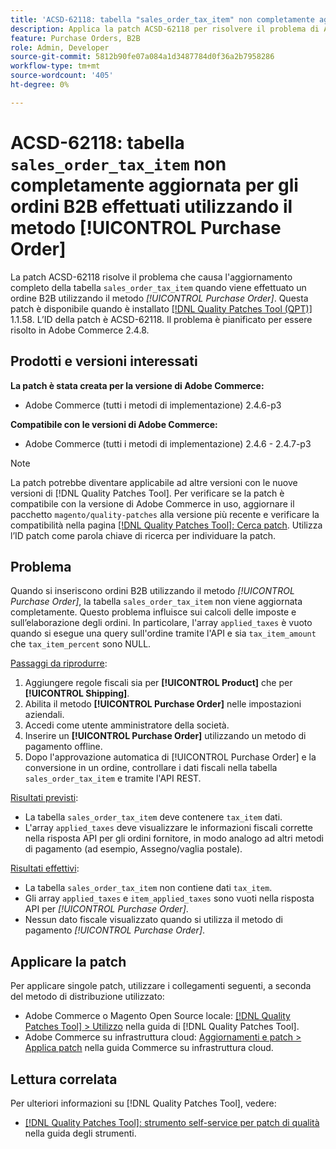 ```yaml
---
title: 'ACSD-62118: tabella "sales_order_tax_item" non completamente aggiornata per gli ordini B2B effettuati utilizzando il metodo [!UICONTROL Purchase Order]'
description: Applica la patch ACSD-62118 per risolvere il problema di Adobe Commerce in cui la tabella "sales_order_tax_item" non viene completamente aggiornata quando si inseriscono ordini B2B utilizzando il metodo [!UICONTROL Purchase Order].
feature: Purchase Orders, B2B
role: Admin, Developer
source-git-commit: 5812b90fe07a084a1d3487784d0f36a2b7958286
workflow-type: tm+mt
source-wordcount: '405'
ht-degree: 0%

---
```



# ACSD-62118: tabella `sales_order_tax_item` non completamente aggiornata per gli ordini B2B effettuati utilizzando il metodo [!UICONTROL Purchase Order]

La patch ACSD-62118 risolve il problema che causa l&#39;aggiornamento completo della tabella `sales_order_tax_item` quando viene effettuato un ordine B2B utilizzando il metodo *[!UICONTROL Purchase Order]*. Questa patch è disponibile quando è installato [[!DNL Quality Patches Tool (QPT)]](/help/tools/quality-patches-tool/quality-patches-tool-to-self-serve-quality-patches.md) 1.1.58. L’ID della patch è ACSD-62118. Il problema è pianificato per essere risolto in Adobe Commerce 2.4.8.

## Prodotti e versioni interessati

**La patch è stata creata per la versione di Adobe Commerce:**

* Adobe Commerce (tutti i metodi di implementazione) 2.4.6-p3

**Compatibile con le versioni di Adobe Commerce:**

* Adobe Commerce (tutti i metodi di implementazione) 2.4.6 - 2.4.7-p3

>[!NOTE]
>
>La patch potrebbe diventare applicabile ad altre versioni con le nuove versioni di [!DNL Quality Patches Tool]. Per verificare se la patch è compatibile con la versione di Adobe Commerce in uso, aggiornare il pacchetto `magento/quality-patches` alla versione più recente e verificare la compatibilità nella pagina [[!DNL Quality Patches Tool]: Cerca patch](https://experienceleague.adobe.com/tools/commerce-quality-patches/index.html). Utilizza l’ID patch come parola chiave di ricerca per individuare la patch.

## Problema

Quando si inseriscono ordini B2B utilizzando il metodo *[!UICONTROL Purchase Order]*, la tabella `sales_order_tax_item` non viene aggiornata completamente. Questo problema influisce sui calcoli delle imposte e sull’elaborazione degli ordini. In particolare, l&#39;array `applied_taxes` è vuoto quando si esegue una query sull&#39;ordine tramite l&#39;API e sia `tax_item_amount` che `tax_item_percent` sono NULL.

<u>Passaggi da riprodurre</u>:

1. Aggiungere regole fiscali sia per **[!UICONTROL Product]** che per **[!UICONTROL Shipping]**.
1. Abilita il metodo **[!UICONTROL Purchase Order]** nelle impostazioni aziendali.
1. Accedi come utente amministratore della società.
1. Inserire un **[!UICONTROL Purchase Order]** utilizzando un metodo di pagamento offline.
1. Dopo l&#39;approvazione automatica di [!UICONTROL Purchase Order] e la conversione in un ordine, controllare i dati fiscali nella tabella `sales_order_tax_item` e tramite l&#39;API REST.

<u>Risultati previsti</u>:

* La tabella `sales_order_tax_item` deve contenere `tax_item` dati.
* L&#39;array `applied_taxes` deve visualizzare le informazioni fiscali corrette nella risposta API per gli ordini fornitore, in modo analogo ad altri metodi di pagamento (ad esempio, Assegno/vaglia postale).

<u>Risultati effettivi</u>:

* La tabella `sales_order_tax_item` non contiene dati `tax_item`.
* Gli array `applied_taxes` e `item_applied_taxes` sono vuoti nella risposta API per *[!UICONTROL Purchase Order]*.
* Nessun dato fiscale visualizzato quando si utilizza il metodo di pagamento *[!UICONTROL Purchase Order]*.

## Applicare la patch

Per applicare singole patch, utilizzare i collegamenti seguenti, a seconda del metodo di distribuzione utilizzato:

* Adobe Commerce o Magento Open Source locale: [[!DNL Quality Patches Tool] > Utilizzo](/help/tools/quality-patches-tool/usage.md) nella guida di [!DNL Quality Patches Tool].
* Adobe Commerce su infrastruttura cloud: [Aggiornamenti e patch > Applica patch](https://experienceleague.adobe.com/docs/commerce-cloud-service/user-guide/develop/upgrade/apply-patches.html) nella guida Commerce su infrastruttura cloud.

## Lettura correlata

Per ulteriori informazioni su [!DNL Quality Patches Tool], vedere:

* [[!DNL Quality Patches Tool]: strumento self-service per patch di qualità](/help/tools/quality-patches-tool/quality-patches-tool-to-self-serve-quality-patches.md) nella guida degli strumenti.
